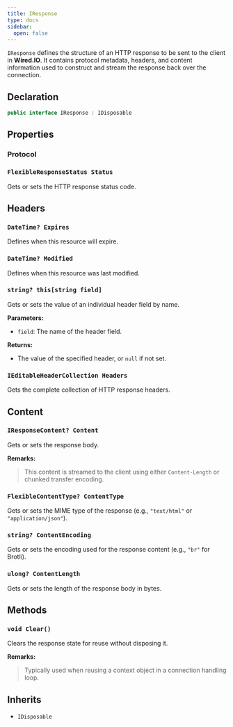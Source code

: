 ```yaml
---
title: IResponse
type: docs
sidebar:
  open: false
---
```


`IResponse` defines the structure of an HTTP response to be sent to the client in **Wired.IO**. It contains protocol metadata, headers, and content information used to construct and stream the response back over the connection.


## Declaration

```csharp
public interface IResponse : IDisposable
```


## Properties

### Protocol


### `FlexibleResponseStatus Status`
Gets or sets the HTTP response status code.


## Headers


### `DateTime? Expires`
Defines when this resource will expire.


### `DateTime? Modified`
Defines when this resource was last modified.


### `string? this[string field]`
Gets or sets the value of an individual header field by name.

**Parameters:**
- `field`: The name of the header field.

**Returns:**
- The value of the specified header, or `null` if not set.


### `IEditableHeaderCollection Headers`
Gets the complete collection of HTTP response headers.


## Content


### `IResponseContent? Content`
Gets or sets the response body.

**Remarks:**
> This content is streamed to the client using either `Content-Length` or chunked transfer encoding.


### `FlexibleContentType? ContentType`
Gets or sets the MIME type of the response (e.g., `"text/html"` or `"application/json"`).


### `string? ContentEncoding`
Gets or sets the encoding used for the response content (e.g., `"br"` for Brotli).


### `ulong? ContentLength`
Gets or sets the length of the response body in bytes.


## Methods


### `void Clear()`
Clears the response state for reuse without disposing it.

**Remarks:**
> Typically used when reusing a context object in a connection handling loop.


## Inherits

- `IDisposable`
